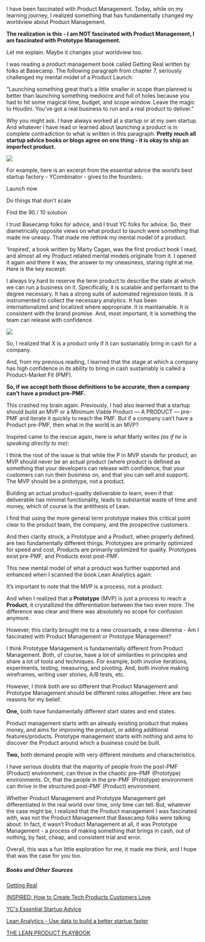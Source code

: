 I have been fascinated with Product Management. Today, while on my learning journey, I realized something that has fundamentally changed my worldview about Product Management.

**The realization is this - I am NOT fascinated with Product Management, I am fascinated with Prototype Management.**

Let me explain. Maybe it changes your worldview too.

I was reading a product management book called Getting Real written by folks at Basecamp. The following paragraph from chapter 7, seriously challenged my mental model of a Product Launch:

“Launching something great that’s a little smaller in scope than planned is better than launching something mediocre and full of holes because you had to hit some magical time, budget, and scope window. Leave the magic to Houdini. You’ve got a real business to run and a real product to deliver.”

Why you might ask. I have always worked at a startup or at my own startup. And whatever I have read or learned about launching a product is in complete contradiction to what is written in this paragraph. **Pretty much all startup advice books or blogs agree on one thing - it is okay to ship an imperfect product.**

![](https://substackcdn.com/image/fetch/w_1456,c_limit,f_auto,q_auto:good,fl_progressive:steep/https%3A%2F%2Fbucketeer-e05bbc84-baa3-437e-9518-adb32be77984.s3.amazonaws.com%2Fpublic%2Fimages%2F533c60bc-d8e3-42e0-b898-c4f690b4e516_2870x1912.jpeg)

For example, here is an excerpt from the essential advice the world’s best startup factory - YCombinator - gives to the founders:

Launch now

Do things that don't scale

Find the 90 / 10 solution

I trust Basecamp folks for advice, and I trust YC folks for advice. So, their diametrically opposite views on what product to launch were something that made me uneasy. That made me rethink my mental model of a product.

‘Inspired’, a book written by Marty Cagan, was the first product book I read, and almost all my Product related mental models originate from it. I opened it again and there it was, the answer to my uneasiness, staring right at me. Here is the key excerpt:

I always try hard to reserve the term product to describe the state at which we can run a business on it. Specifically, it is scalable and performant to the degree necessary. It has a strong suite of automated regression tests. It is instrumented to collect the necessary analytics. It has been internationalized and localized where appropriate. It is maintainable. It is consistent with the brand promise. And, most important, it is something the team can release with confidence.

![](https://substackcdn.com/image/fetch/w_1456,c_limit,f_auto,q_auto:good,fl_progressive:steep/https%3A%2F%2Fbucketeer-e05bbc84-baa3-437e-9518-adb32be77984.s3.amazonaws.com%2Fpublic%2Fimages%2F048e8106-7b0b-49c3-972f-c7ea8b749643_5568x3712.jpeg)

So, I realized that X is a product only if it can sustainably bring in cash for a company.

And, from my previous reading, I learned that the stage at which a company has high confidence in its ability to bring in cash sustainably is called a Product-Market Fit (PMF).

**So, if we accept both those definitions to be accurate, then a company can’t have a product pre-PMF.**

This crashed my brain again. Previously, I had also learned that a startup should build an MVP or a Minimum Viable Product — A PRODUCT — pre-PMF and iterate it quickly to reach the PMF. But if a company can’t have a Product pre-PMF, then what in the world is an MVP?

Inspired came to the rescue again, here is what Marty writes _(as if he is speaking directly to me)_:

I think the root of the issue is that while the P in MVP stands for product, an MVP should never be an actual product (where product is defined as something that your developers can release with confidence, that your customers can run their business on, and that you can sell and support). The MVP should be a prototype, not a product.

Building an actual product-quality deliverable to learn, even if that deliverable has minimal functionality, leads to substantial waste of time and money, which of course is the antithesis of Lean.

I find that using the more general term prototype makes this critical point clear to the product team, the company, and the prospective customers.

And then clarity struck, a Prototype and a Product, when properly defined, are two fundamentally different things. Prototypes are primarily optimized for speed and cost, Products are primarily optimized for quality. Prototypes exist pre-PMF, and Products exist post-PMF.

This new mental model of what a product was further supported and enhanced when I scanned the book Lean Analytics again:

It’s important to note that the MVP is a process, not a product.

And when I realized that a **Prototype** (MVP) is just a process to reach a **Product**, it crystallized the differentiation between the two even more. The difference was clear and there was absolutely no scope for confusion anymore.

However, this clarity brought me to a new crossroads, a new dilemma - Am I fascinated with Product Management or Prototype Management?

I think Prototype Management is fundamentally different from Product Management. Both, of course, have a lot of similarities in principles and share a lot of tools and techniques. For example, both involve iterations, experiments, testing, measuring, and pivoting. And, both involve making wireframes, writing user stories, A/B tests, etc.

However, I think both are so different that Product Management and Prototype Management should be different roles altogether. Here are two reasons for my belief.

**One,** both have fundamentally different start states and end states.

Product management starts with an already existing product that makes money, and aims for improving the product, or adding additional features/products. Prototype management starts with nothing and aims to discover the Product around which a business could be built.

**Two,** both demand people with very different mindsets and characteristics.

I have serious doubts that the majority of people from the post-PMF (Product) environment, can thrive in the chaotic pre-PMF (Prototype) environments. Or, that the people in the pre-PMF (Prototype) environment can thrive in the structured post-PMF (Product) environment.

Whether Product Management and Prototype Management get differentiated in the real world over time, only time can tell. But, whatever the case might be, I realized that the Product management I was fascinated with, was not the Product Management that Basecamp folks were talking about. In fact, it wasn’t Product Management at all, it was Prototype Management - a process of making something that brings in cash, out of nothing, by fast, cheap, and consistent trial and error.

Overall, this was a fun little exploration for me, it made me think, and I hope that was the case for you too.

##### **Books and Other Sources**

[Getting Real](https://basecamp.com/gettingreal)

[INSPIRED: How to Create Tech Products Customers Love](https://www.svpg.com/books/inspired-how-to-create-tech-products-customers-love-2nd-edition/)

[YC's Essential Startup Advice](https://www.ycombinator.com/library/4D-yc-s-essential-startup-advice)

[Lean Analytics - Use data to build a better startup faster](https://leananalyticsbook.com/)

[THE LEAN PRODUCT PLAYBOOK](https://leanproductplaybook.com/)
